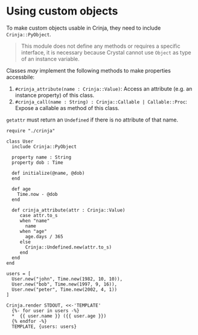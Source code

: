 # Using custom objects

To make custom objects usable in Crinja, they need to include `Crinja::PyObject`.

> This module does not define any methods or requires a specific interface, it is necessary because Crystal cannot use `Object` as type of an instance variable.

Classes *may* implement the following methods to make properties accessbile:

1. `#crinja_attribute(name : Crinja::Value)`: Access an attribute (e.g. an instance property) of this class.
3. `#crinja_call(name : String) : Crinja::Callable | Callable::Proc`: Expose a callable as method of this class.

`getattr` must return an `Undefined` if there is no attribute of that name.

```playground
require "./crinja"

class User
  include Crinja::PyObject

  property name : String
  property dob : Time

  def initialize(@name, @dob)
  end

  def age
    Time.now - @dob
  end

  def crinja_attribute(attr : Crinja::Value)
     case attr.to_s
     when "name"
       name
     when "age"
       age.days / 365
     else
       Crinja::Undefined.new(attr.to_s)
     end
  end
end

users = [
  User.new("john", Time.new(1982, 10, 10)),
  User.new("bob", Time.new(1997, 9, 16)),
  User.new("peter", Time.new(2002, 4, 1))
]

Crinja.render STDOUT, <<-'TEMPLATE'
  {%- for user in users -%}
  *  {{ user.name }} ({{ user.age }})
  {% endfor -%}
  TEMPLATE, {users: users}
```

